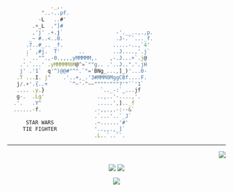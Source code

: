 
```javascript
              ._,.
           "..-..pf.
          -L   ..#'
        .+_L  ."]#
        ,'j' .+.j`                 -'.__..,.,p.
       _~ #..<..0.                 .J-.``..._f.
      .7..#_.. _f.                .....-..,`4'
      ;` ,#j.  T'      ..         ..J....,'.j`
     .` .."^.,-0.,,,,yMMMMM,.    ,-.J...+`.j@
    .'.`...' .yMMMMM0M@^=`""g.. .'..J..".'.jH
    j' .'1`  q'^)@@#"^".`"='BNg_...,]_)'...0-                             Hi👋, i'm Sprechblase
   .T ...I. j"    .'..+,_.'3#MMM0MggCBf....F.                           DISCORD: @sprechblase
   j/.+'.{..+       `^~'-^~~""""'"""?'"``'1`                              E-MAIL: hi@skre.dev
   .... .y.}                  `.._-:`_...jf
   g-.  .Lg'                 ..,..'-....,'.
  .'.   .Y^                  .....',].._f
  ......-f.                 .-,,.,.-:--&`
                            .`...'..`_J`
      STAR WARS             .~......'#'
     TIE FIGHTER            '..,,.,_]`    
                            .L..`..``.     
```

---

<p align="right">
  <picture>
    <img align=top src="https://komarev.com/ghpvc/?username=sprechblase" />
  </picture>
</p>
<p align="center">
  <picture>
    <source
      srcset="https://github-readme-stats.vercel.app/api/top-langs/?username=sprechblase&show_icons=true&theme=transparent&hide_border=true&layout=compact&langs_count=8"
      media="(prefers-color-scheme: dark)"
    />
    <source
      srcset="https://github-readme-stats.vercel.app/api/top-langs/?username=sprechblase&show_icons=true&theme=catppuccin_latte&hide_border=true&layout=compact&langs_count=8"
      media="(prefers-color-scheme: light), (prefers-color-scheme: no-preference)"
    />
    <img align=top src="https://github-readme-stats.vercel.app/api/top-langs/?username=sprechblase&show_icons=true" />
  </picture>
  <picture>
    <source
      srcset="https://github-readme-stats.vercel.app/api?username=sprechblase&show_icons=true&theme=transparent&hide_title=true&rank_icon=github&hide_border=true&line_height=30"
      media="(prefers-color-scheme: dark)"
    />
    <source
      srcset="https://github-readme-stats.vercel.app/api?username=sprechblase&show_icons=true&theme=catppuccin_latte&hide_title=true&rank_icon=github&hide_border=true"
      media="(prefers-color-scheme: light), (prefers-color-scheme: no-preference)"
    />
    <img align=top src="https://github-readme-stats.vercel.app/api/top-langs/?username=sprechblase&show_icons=true" />
  </picture>
</p>
<p align="center">
  <a href="https://skillicons.dev">
    <img src="https://skillicons.dev/icons?i=js,ts,html,css,tailwind,java,nodejs,next,react,firebase,git,github,docker,linux,vscode,idea,ae,ps,ai" />
  </a>
</p>
